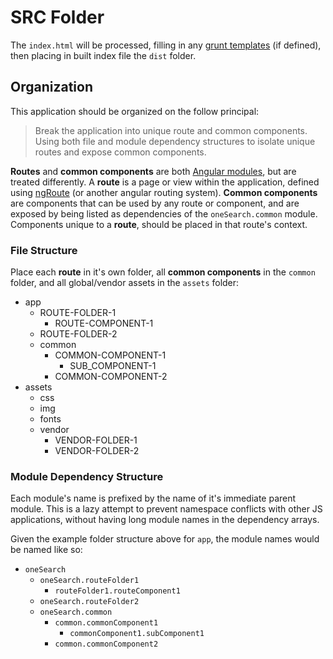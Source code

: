 SRC Folder
============

The `index.html` will be processed, filling in any [grunt templates](http://gruntjs.com/configuring-tasks#templates) (if defined), then placing in built index file the `dist` folder.

## Organization

This application should be organized on the follow principal:

> Break the application into unique route and common components. Using both file and module dependency structures to isolate unique routes and expose common components.

**Routes** and **common components** are both [Angular modules](https://code.angularjs.org/1.3.0/docs/guide/module), but are treated differently. A **route** is a page or view within the application, defined using [ngRoute](https://code.angularjs.org/1.3.0/docs/api/ngRoute) (or another angular routing system). 
**Common components** are components that can be used by any route or component, and are exposed by being listed as dependencies of the `oneSearch.common` module. Components unique to a **route**, should be placed in that route's context.

### File Structure

Place each **route** in it's own folder, all **common components** in the `common` folder, and all global/vendor assets in the `assets` folder:

- app
    - ROUTE-FOLDER-1
        - ROUTE-COMPONENT-1
    - ROUTE-FOLDER-2
    - common
        - COMMON-COMPONENT-1
            - SUB_COMPONENT-1
        - COMMON-COMPONENT-2
- assets
    - css
    - img
    - fonts
    - vendor
        - VENDOR-FOLDER-1
        - VENDOR-FOLDER-2

### Module Dependency Structure

Each module's name is prefixed by the name of it's immediate parent module. This is a lazy attempt to prevent namespace conflicts with other JS applications, without having long module names in the dependency arrays.

Given the example folder structure above for `app`, the module names would be named like so:
- `oneSearch`
    - `oneSearch.routeFolder1`
        - `routeFolder1.routeComponent1`
    - `oneSearch.routeFolder2`
    - `oneSearch.common`
        - `common.commonComponent1`
            - `commonComponent1.subComponent1`
        - `common.commonComponent2`